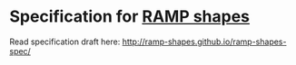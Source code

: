 # Specification for [RAMP shapes](https://ramp-shapes.github.io)

Read specification draft here: http://ramp-shapes.github.io/ramp-shapes-spec/
